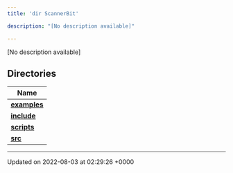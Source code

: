 ```yaml
---
title: 'dir ScannerBit'

description: "[No description available]"

---
```







[No description available]

## Directories

| Name           |
| -------------- |
| **[examples](/documentation/code/colliderbit_development/files/dir_bbbfd0702f0dc7aacadf18c210711818/#dir-examples)**  |
| **[include](/documentation/code/colliderbit_development/files/dir_05fbb9f424d9ed4288dc7709debd0ffd/#dir-include)**  |
| **[scripts](/documentation/code/colliderbit_development/files/dir_95fb20c9c5d248cde58c08d66c64d998/#dir-scripts)**  |
| **[src](/documentation/code/colliderbit_development/files/dir_7e7214566a1bf7120f8297a8773531b2/#dir-src)**  |






-------------------------------

Updated on 2022-08-03 at 02:29:26 +0000

